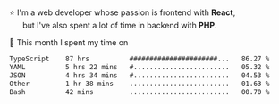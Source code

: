 ⭐ I'm a web developer whose passion is frontend with <b>React</b>,<br/>
&nbsp; &nbsp; &nbsp; but I've also spent a lot of time in backend with <b>PHP</b>.

📅 This month I spent my time on

<!--START_SECTION:waka-->

```txt
TypeScript    87 hrs          ######################...   86.27 %
YAML          5 hrs 22 mins   #........................   05.32 %
JSON          4 hrs 34 mins   #........................   04.53 %
Other         1 hr 38 mins    .........................   01.63 %
Bash          42 mins         .........................   00.70 %
```

<!--END_SECTION:waka-->

